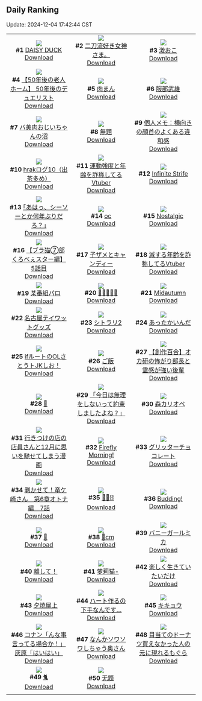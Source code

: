 ## Daily Ranking
Update: 2024-12-04 17:42:44 CST

|      |      |      |
| :----: | :----: | :----: |
| ![](https://i.pixiv.re/c/240x480/img-master/img/2024/12/02/00/00/55/124818547_p0_master1200.jpg)<br>**#1** [DAISY DUCK](https://www.pixiv.net/artworks/124818547)<br>[Download](https://i.pixiv.re/img-original/img/2024/12/02/00/00/55/124818547_p0.png) | ![](https://i.pixiv.re/c/240x480/img-master/img/2024/12/04/04/19/08/124827159_p0_master1200.jpg)<br>**#2** [二刀流好き女神さま。](https://www.pixiv.net/artworks/124827159)<br>[Download](https://i.pixiv.re/img-original/img/2024/12/04/04/19/08/124827159_p0.jpg) | ![](https://i.pixiv.re/c/240x480/img-master/img/2024/12/02/01/11/50/124821080_p0_master1200.jpg)<br>**#3** [激おこ](https://www.pixiv.net/artworks/124821080)<br>[Download](https://i.pixiv.re/img-original/img/2024/12/02/01/11/50/124821080_p0.jpg) |
| ![](https://i.pixiv.re/c/240x480/img-master/img/2024/12/03/18/00/25/124863892_p0_master1200.jpg)<br>**#4** [【50年後の老人ホーム】  50年後のデュエリスト](https://www.pixiv.net/artworks/124863892)<br>[Download](https://i.pixiv.re/img-original/img/2024/12/03/18/00/25/124863892_p0.jpg) | ![](https://i.pixiv.re/c/240x480/img-master/img/2024/12/02/22/50/53/124844633_p0_master1200.jpg)<br>**#5** [肉まん](https://www.pixiv.net/artworks/124844633)<br>[Download](https://i.pixiv.re/img-original/img/2024/12/02/22/50/53/124844633_p0.png) | ![](https://i.pixiv.re/c/240x480/img-master/img/2024/12/02/00/00/18/124818398_p0_master1200.jpg)<br>**#6** [服部武雄](https://www.pixiv.net/artworks/124818398)<br>[Download](https://i.pixiv.re/img-original/img/2024/12/02/00/00/18/124818398_p0.jpg) |
| ![](https://i.pixiv.re/c/240x480/img-master/img/2024/12/02/00/00/11/124818347_p0_master1200.jpg)<br>**#7** [バ美肉おじいちゃんの沼](https://www.pixiv.net/artworks/124818347)<br>[Download](https://i.pixiv.re/img-original/img/2024/12/02/00/00/11/124818347_p0.jpg) | ![](https://i.pixiv.re/c/240x480/img-master/img/2024/12/02/20/19/56/124839573_p0_master1200.jpg)<br>**#8** [無題](https://www.pixiv.net/artworks/124839573)<br>[Download](https://i.pixiv.re/img-original/img/2024/12/02/20/19/56/124839573_p0.jpg) | ![](https://i.pixiv.re/c/240x480/img-master/img/2024/12/03/06/00/07/124853424_p0_master1200.jpg)<br>**#9** [個人メモ：横向きの顔首のよくある違和感](https://www.pixiv.net/artworks/124853424)<br>[Download](https://i.pixiv.re/img-original/img/2024/12/03/06/00/07/124853424_p0.jpg) |
| ![](https://i.pixiv.re/c/240x480/img-master/img/2024/12/03/07/14/58/124854380_p0_master1200.jpg)<br>**#10** [hrakログ10（出茶多め）](https://www.pixiv.net/artworks/124854380)<br>[Download](https://i.pixiv.re/img-original/img/2024/12/03/07/14/58/124854380_p0.jpg) | ![](https://i.pixiv.re/c/240x480/img-master/img/2024/12/02/21/15/15/124841391_p0_master1200.jpg)<br>**#11** [運動強度と年齢を詐称してるVtuber](https://www.pixiv.net/artworks/124841391)<br>[Download](https://i.pixiv.re/img-original/img/2024/12/02/21/15/15/124841391_p0.png) | ![](https://i.pixiv.re/c/240x480/img-master/img/2024/12/03/05/08/54/124852864_p0_master1200.jpg)<br>**#12** [Infinite Strife](https://www.pixiv.net/artworks/124852864)<br>[Download](https://i.pixiv.re/img-original/img/2024/12/03/05/08/54/124852864_p0.jpg) |
| ![](https://i.pixiv.re/c/240x480/img-master/img/2024/12/02/17/09/03/124834571_p0_master1200.jpg)<br>**#13** [｢あはっ、シーソーとか何年ぶりだろ？｣](https://www.pixiv.net/artworks/124834571)<br>[Download](https://i.pixiv.re/img-original/img/2024/12/02/17/09/03/124834571_p0.jpg) | ![](https://i.pixiv.re/c/240x480/img-master/img/2024/12/02/00/13/17/124819241_p0_master1200.jpg)<br>**#14** [oc](https://www.pixiv.net/artworks/124819241)<br>[Download](https://i.pixiv.re/img-original/img/2024/12/02/00/13/17/124819241_p0.png) | ![](https://i.pixiv.re/c/240x480/img-master/img/2024/12/03/05/25/00/124853037_p0_master1200.jpg)<br>**#15** [Nostalgic](https://www.pixiv.net/artworks/124853037)<br>[Download](https://i.pixiv.re/img-original/img/2024/12/03/05/25/00/124853037_p0.jpg) |
| ![](https://i.pixiv.re/c/240x480/img-master/img/2024/12/02/18/55/50/124837100_p0_master1200.jpg)<br>**#16** [【ブラ猫⑦部 くろべぇスター編】 5話目](https://www.pixiv.net/artworks/124837100)<br>[Download](https://i.pixiv.re/img-original/img/2024/12/02/18/55/50/124837100_p0.jpg) | ![](https://i.pixiv.re/c/240x480/img-master/img/2024/12/02/12/52/13/124830480_p0_master1200.jpg)<br>**#17** [子ザメとキャンディー](https://www.pixiv.net/artworks/124830480)<br>[Download](https://i.pixiv.re/img-original/img/2024/12/02/12/52/13/124830480_p0.jpg) | ![](https://i.pixiv.re/c/240x480/img-master/img/2024/12/03/21/00/19/124868824_p0_master1200.jpg)<br>**#18** [滅する年齢を詐称してるVtuber](https://www.pixiv.net/artworks/124868824)<br>[Download](https://i.pixiv.re/img-original/img/2024/12/03/21/00/19/124868824_p0.png) |
| ![](https://i.pixiv.re/c/240x480/img-master/img/2024/12/02/12/30/01/124830149_p0_master1200.jpg)<br>**#19** [某番組パロ](https://www.pixiv.net/artworks/124830149)<br>[Download](https://i.pixiv.re/img-original/img/2024/12/02/12/30/01/124830149_p0.jpg) | ![](https://i.pixiv.re/c/240x480/img-master/img/2024/12/02/12/56/40/124830552_p0_master1200.jpg)<br>**#20** [🌼🌸🐰🌸🌼](https://www.pixiv.net/artworks/124830552)<br>[Download](https://i.pixiv.re/img-original/img/2024/12/02/12/56/40/124830552_p0.jpg) | ![](https://i.pixiv.re/c/240x480/img-master/img/2024/12/03/05/34/08/124853141_p0_master1200.jpg)<br>**#21** [Midautumn](https://www.pixiv.net/artworks/124853141)<br>[Download](https://i.pixiv.re/img-original/img/2024/12/03/05/34/08/124853141_p0.jpg) |
| ![](https://i.pixiv.re/c/240x480/img-master/img/2024/12/02/19/41/46/124838435_p0_master1200.jpg)<br>**#22** [名古屋テイワットグッズ](https://www.pixiv.net/artworks/124838435)<br>[Download](https://i.pixiv.re/img-original/img/2024/12/02/19/41/46/124838435_p0.jpg) | ![](https://i.pixiv.re/c/240x480/img-master/img/2024/12/02/00/00/19/124818406_p0_master1200.jpg)<br>**#23** [シトラリ2](https://www.pixiv.net/artworks/124818406)<br>[Download](https://i.pixiv.re/img-original/img/2024/12/02/00/00/19/124818406_p0.jpg) | ![](https://i.pixiv.re/c/240x480/img-master/img/2024/12/03/23/17/55/124873365_p0_master1200.jpg)<br>**#24** [あったかいんだ](https://www.pixiv.net/artworks/124873365)<br>[Download](https://i.pixiv.re/img-original/img/2024/12/03/23/17/55/124873365_p0.jpg) |
| ![](https://i.pixiv.re/c/240x480/img-master/img/2024/12/04/01/58/33/124831336_p0_master1200.jpg)<br>**#25** [ifルートのOLさとうトJKしお！](https://www.pixiv.net/artworks/124831336)<br>[Download](https://i.pixiv.re/img-original/img/2024/12/04/01/58/33/124831336_p0.png) | ![](https://i.pixiv.re/c/240x480/img-master/img/2024/12/03/14/55/17/124860636_p0_master1200.jpg)<br>**#26** [ご飯](https://www.pixiv.net/artworks/124860636)<br>[Download](https://i.pixiv.re/img-original/img/2024/12/03/14/55/17/124860636_p0.png) | ![](https://i.pixiv.re/c/240x480/img-master/img/2024/12/03/20/08/45/124867277_p0_master1200.jpg)<br>**#27** [【創作百合】オカ研の怖がり部長と霊感が強い後輩](https://www.pixiv.net/artworks/124867277)<br>[Download](https://i.pixiv.re/img-original/img/2024/12/03/20/08/45/124867277_p0.jpg) |
| ![](https://i.pixiv.re/c/240x480/img-master/img/2024/12/02/00/00/24/124818429_p0_master1200.jpg)<br>**#28** [🔮](https://www.pixiv.net/artworks/124818429)<br>[Download](https://i.pixiv.re/img-original/img/2024/12/02/00/00/24/124818429_p0.png) | ![](https://i.pixiv.re/c/240x480/img-master/img/2024/12/02/01/58/22/124822119_p0_master1200.jpg)<br>**#29** [「今日は無理をしないって約束しましたよね？」](https://www.pixiv.net/artworks/124822119)<br>[Download](https://i.pixiv.re/img-original/img/2024/12/02/01/58/22/124822119_p0.jpg) | ![](https://i.pixiv.re/c/240x480/img-master/img/2024/12/03/00/00/18/124847167_p0_master1200.jpg)<br>**#30** [森カリオペ](https://www.pixiv.net/artworks/124847167)<br>[Download](https://i.pixiv.re/img-original/img/2024/12/03/00/00/18/124847167_p0.png) |
| ![](https://i.pixiv.re/c/240x480/img-master/img/2024/12/03/00/21/47/124848137_p0_master1200.jpg)<br>**#31** [行きつけの店の店員さんと12月に思いを馳せてしまう漫画](https://www.pixiv.net/artworks/124848137)<br>[Download](https://i.pixiv.re/img-original/img/2024/12/03/00/21/47/124848137_p0.jpg) | ![](https://i.pixiv.re/c/240x480/img-master/img/2024/12/02/23/37/09/124846309_p0_master1200.jpg)<br>**#32** [Firefly Morning!](https://www.pixiv.net/artworks/124846309)<br>[Download](https://i.pixiv.re/img-original/img/2024/12/02/23/37/09/124846309_p0.png) | ![](https://i.pixiv.re/c/240x480/img-master/img/2024/12/02/04/54/58/124824480_p0_master1200.jpg)<br>**#33** [グリッターチョコレート](https://www.pixiv.net/artworks/124824480)<br>[Download](https://i.pixiv.re/img-original/img/2024/12/02/04/54/58/124824480_p0.jpg) |
| ![](https://i.pixiv.re/c/240x480/img-master/img/2024/12/02/17/29/53/124834997_p0_master1200.jpg)<br>**#34** [剥かせて！竜ケ崎さん　第6章オトナ編　7話](https://www.pixiv.net/artworks/124834997)<br>[Download](https://i.pixiv.re/img-original/img/2024/12/02/17/29/53/124834997_p0.jpg) | ![](https://i.pixiv.re/c/240x480/img-master/img/2024/12/02/11/31/10/124829203_p0_master1200.jpg)<br>**#35** [🧚‍♀️⛓](https://www.pixiv.net/artworks/124829203)<br>[Download](https://i.pixiv.re/img-original/img/2024/12/02/11/31/10/124829203_p0.png) | ![](https://i.pixiv.re/c/240x480/img-master/img/2024/12/03/19/05/31/124865535_p0_master1200.jpg)<br>**#36** [Budding!](https://www.pixiv.net/artworks/124865535)<br>[Download](https://i.pixiv.re/img-original/img/2024/12/03/19/05/31/124865535_p0.jpg) |
| ![](https://i.pixiv.re/c/240x480/img-master/img/2024/12/03/00/01/22/124847350_p0_master1200.jpg)<br>**#37** [💙](https://www.pixiv.net/artworks/124847350)<br>[Download](https://i.pixiv.re/img-original/img/2024/12/03/00/01/22/124847350_p0.png) | ![](https://i.pixiv.re/c/240x480/img-master/img/2024/12/02/20/41/29/124840226_p0_master1200.jpg)<br>**#38** [💙cm](https://www.pixiv.net/artworks/124840226)<br>[Download](https://i.pixiv.re/img-original/img/2024/12/02/20/41/29/124840226_p0.png) | ![](https://i.pixiv.re/c/240x480/img-master/img/2024/12/02/00/00/32/124818467_p0_master1200.jpg)<br>**#39** [バニーガールミカ](https://www.pixiv.net/artworks/124818467)<br>[Download](https://i.pixiv.re/img-original/img/2024/12/02/00/00/32/124818467_p0.png) |
| ![](https://i.pixiv.re/c/240x480/img-master/img/2024/12/03/01/10/18/124849486_p0_master1200.jpg)<br>**#40** [離して！](https://www.pixiv.net/artworks/124849486)<br>[Download](https://i.pixiv.re/img-original/img/2024/12/03/01/10/18/124849486_p0.jpg) | ![](https://i.pixiv.re/c/240x480/img-master/img/2024/12/03/12/35/38/124858615_p0_master1200.jpg)<br>**#41** [萝莉猫-](https://www.pixiv.net/artworks/124858615)<br>[Download](https://i.pixiv.re/img-original/img/2024/12/03/12/35/38/124858615_p0.jpg) | ![](https://i.pixiv.re/c/240x480/img-master/img/2024/12/03/18/41/27/124864900_p0_master1200.jpg)<br>**#42** [楽しく生きていたいだけ](https://www.pixiv.net/artworks/124864900)<br>[Download](https://i.pixiv.re/img-original/img/2024/12/03/18/41/27/124864900_p0.jpg) |
| ![](https://i.pixiv.re/c/240x480/img-master/img/2024/12/02/00/00/30/124818458_p0_master1200.jpg)<br>**#43** [夕焼屋上](https://www.pixiv.net/artworks/124818458)<br>[Download](https://i.pixiv.re/img-original/img/2024/12/02/00/00/30/124818458_p0.jpg) | ![](https://i.pixiv.re/c/240x480/img-master/img/2024/12/02/20/50/15/124840464_p0_master1200.jpg)<br>**#44** [ハート作るの下手なんです…](https://www.pixiv.net/artworks/124840464)<br>[Download](https://i.pixiv.re/img-original/img/2024/12/02/20/50/15/124840464_p0.jpg) | ![](https://i.pixiv.re/c/240x480/img-master/img/2024/12/02/00/00/26/124818442_p0_master1200.jpg)<br>**#45** [キキョウ](https://www.pixiv.net/artworks/124818442)<br>[Download](https://i.pixiv.re/img-original/img/2024/12/02/00/00/26/124818442_p0.jpg) |
| ![](https://i.pixiv.re/c/240x480/img-master/img/2024/12/02/13/22/17/124830943_p0_master1200.jpg)<br>**#46** [コナン「んな事言ってる場合か！」灰原「はいはい」](https://www.pixiv.net/artworks/124830943)<br>[Download](https://i.pixiv.re/img-original/img/2024/12/02/13/22/17/124830943_p0.jpg) | ![](https://i.pixiv.re/c/240x480/img-master/img/2024/12/03/00/00/25/124847207_p0_master1200.jpg)<br>**#47** [なんかソワソワしちゃう奥さん](https://www.pixiv.net/artworks/124847207)<br>[Download](https://i.pixiv.re/img-original/img/2024/12/03/00/00/25/124847207_p0.jpg) | ![](https://i.pixiv.re/c/240x480/img-master/img/2024/12/02/19/30/20/124838135_p0_master1200.jpg)<br>**#48** [目当てのドーナツ買えなかった人の元に現れるもぐら](https://www.pixiv.net/artworks/124838135)<br>[Download](https://i.pixiv.re/img-original/img/2024/12/02/19/30/20/124838135_p0.png) |
| ![](https://i.pixiv.re/c/240x480/img-master/img/2024/12/02/13/48/11/124831334_p0_master1200.jpg)<br>**#49** [🐈](https://www.pixiv.net/artworks/124831334)<br>[Download](https://i.pixiv.re/img-original/img/2024/12/02/13/48/11/124831334_p0.png) | ![](https://i.pixiv.re/c/240x480/img-master/img/2024/12/03/22/22/45/124842258_p0_master1200.jpg)<br>**#50** [无题](https://www.pixiv.net/artworks/124842258)<br>[Download](https://i.pixiv.re/img-original/img/2024/12/03/22/22/45/124842258_p0.jpg) |
|      |
